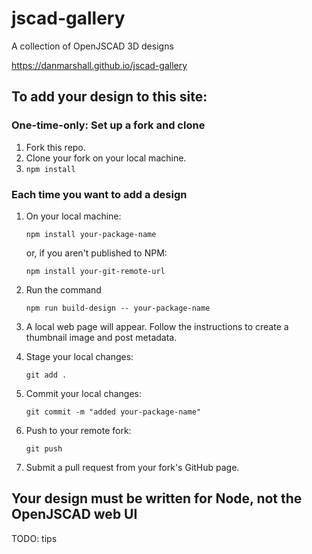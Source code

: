 # jscad-gallery
A collection of OpenJSCAD 3D designs

https://danmarshall.github.io/jscad-gallery

## To add your design to this site:

### One-time-only: Set up a fork and clone ###
1. Fork this repo.
1. Clone your fork on your local machine.
1. `npm install`

### Each time you want to add a design
1. On your local machine:

    ```npm install your-package-name```

    or, if you aren't published to NPM:

    ```npm install your-git-remote-url```

1. Run the command

    ```npm run build-design -- your-package-name```

1. A local web page will appear. Follow the instructions to create a thumbnail image and post metadata.
1. Stage your local changes:

    ```git add .```

1. Commit your local changes:

    ```git commit -m "added your-package-name"```

1. Push to your remote fork:

    ```git push```

1. Submit a pull request from your fork's GitHub page.

## Your design must be written for Node, not the OpenJSCAD web UI
TODO: tips
